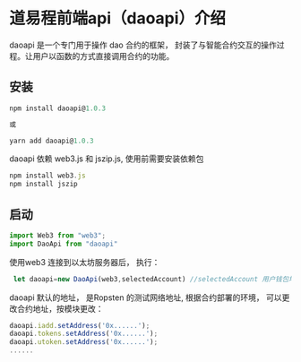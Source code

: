 #  道易程前端api（daoapi）介绍
daoapi 是一个专门用于操作 dao 合约的框架， 封装了与智能合约交互的操作过程。让用户以函数的方式直接调用合约的功能。

## 安装
```js
npm install daoapi@1.0.3

或

yarn add daoapi@1.0.3

```

daoapi 依赖 web3.js 和 jszip.js, 使用前需要安装依赖包

```js
npm install web3.js
npm install jszip
```

## 启动

 ```js
 import Web3 from "web3";
 import DaoApi from "daoapi"
 ```

使用web3 连接到以太坊服务器后， 执行：
```js
 let daoapi=new DaoApi(web3,selectedAccount) //selectedAccount 用户钱包地址

```

daoapi 默认的地址， 是Ropsten 的测试网络地址, 根据合约部署的环境， 可以更改合约地址，按模块更改：
```js
daoapi.iadd.setAddress('0x......');
daoapi.tokens.setAddress('0x......');
daoapi.utoken.setAddress('0x......');
......

```

